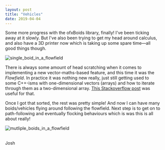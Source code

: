 ```yaml
---
layout: post
title: "Vehicles"
date: 2019-04-04
---
```


Some more progress with the ofxBoids library, finally! I've been ticking away at it slowly. But I've also been trying to get my head around calculus, and also have a 3D printer now which is taking up some spare time—all good things though.

![single_boid_in_a_flowfield](../../../assets/images/vectors/flowfield.gif)

There is always some amount of head scratching when it comes to implementing a new vector-maths-based feature, and this time it was the _Flowfield_. In practice it was nothing new really, just still getting used to some C++-isms with one-dimensional vectors (arrays) and how to iterate through them as a two-dimensional array. [This Stackoverflow post](https://stackoverflow.com/questions/1817631/iterating-one-dimension-array-as-two-dimension-array) was useful for that.

Once I got that sorted, the rest was pretty simple! And now I can have many boids/vehicles flying around following the flowfield. Next step is to get on to path-following and eventually flocking behaviours which is was this is all about really!

![mutliple_boids_in_a_flowfield](../../../assets/images/vectors/flowfield2.gif)

<br>
Josh
